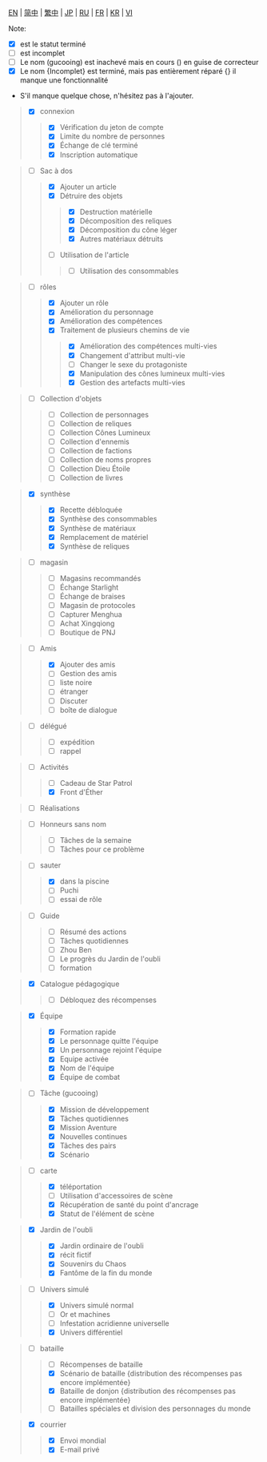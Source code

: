 [EN](./EN.md) | [简中](./zh-CN.md) | [繁中](./zh-TW.md) | [JP](./JP.md) | [RU](./RU.md) | [FR](./FR.md) | [KR](./KR.md) | [VI](./VI.md)

Note:

- [x] est le statut terminé
- [ ] est incomplet
- [ ] Le nom (gucooing) est inachevé mais en cours () en guise de correcteur
- [x] Le nom {Incomplet} est terminé, mais pas entièrement réparé {} il manque une fonctionnalité
- S'il manque quelque chose, n'hésitez pas à l'ajouter.

> - [x] connexion
>> - [x] Vérification du jeton de compte
>> - [x] Limite du nombre de personnes
>> - [x] Échange de clé terminé
>> - [x] Inscription automatique

> - [ ] Sac à dos
>> - [x] Ajouter un article
>> - [x] Détruire des objets
>>> - [x] Destruction matérielle
>>> - [x] Décomposition des reliques
>>> - [x] Décomposition du cône léger
>>> - [x] Autres matériaux détruits
>> - [ ] Utilisation de l'article
>>> - [ ] Utilisation des consommables

> - [ ] rôles
>> - [x] Ajouter un rôle
>> - [x] Amélioration du personnage
>> - [x] Amélioration des compétences
>> - [x] Traitement de plusieurs chemins de vie
>>> - [x] Amélioration des compétences multi-vies
>>> - [x] Changement d'attribut multi-vie
>>> - [ ] Changer le sexe du protagoniste
>>> - [x] Manipulation des cônes lumineux multi-vies
>>> - [x] Gestion des artefacts multi-vies


> - [ ] Collection d'objets
>> - [ ] Collection de personnages
>> - [ ] Collection de reliques
>> - [ ] Collection Cônes Lumineux
>> - [ ] Collection d'ennemis
>> - [ ] Collection de factions
>> - [ ] Collection de noms propres
>> - [ ] Collection Dieu Étoile
>> - [ ] Collection de livres

> - [x] synthèse
>> - [x] Recette débloquée
>> - [x] Synthèse des consommables
>> - [x] Synthèse de matériaux
>> - [x] Remplacement de matériel
>> - [x] Synthèse de reliques

> - [ ] magasin
>> - [ ] Magasins recommandés
>> - [ ] Échange Starlight
>> - [ ] Échange de braises
>> - [ ] Magasin de protocoles
>> - [ ] Capturer Menghua
>> - [ ] Achat Xingqiong
>> - [ ] Boutique de PNJ

> - [ ] Amis
>> - [x] Ajouter des amis
>> - [ ] Gestion des amis
>> - [ ] liste noire
>> - [ ] étranger
>> - [ ] Discuter
>> - [ ] boîte de dialogue

> - [ ] délégué
>> - [ ] expédition
>> - [ ] rappel

> - [ ] Activités
>> - [ ] Cadeau de Star Patrol
>> - [x] Front d'Éther

> - [ ] Réalisations

> - [ ] Honneurs sans nom
>> - [ ] Tâches de la semaine
>> - [ ] Tâches pour ce problème

> - [ ] sauter
>> - [x] dans la piscine
>> - [ ] Puchi
>> - [ ] essai de rôle

> - [ ] Guide
>> - [ ] Résumé des actions
>> - [ ] Tâches quotidiennes
>> - [ ] Zhou Ben
>> - [ ] Le progrès du Jardin de l'oubli
>> - [ ] formation

> - [x] Catalogue pédagogique
>> - [ ] Débloquez des récompenses

> - [x] Équipe
>> - [x] Formation rapide
>> - [x] Le personnage quitte l'équipe
>> - [x] Un personnage rejoint l'équipe
>> - [x] Equipe activée
>> - [x] Nom de l'équipe
>> - [x] Équipe de combat

> - [ ] Tâche (gucooing)
>> - [x] Mission de développement
>> - [x] Tâches quotidiennes
>> - [x] Mission Aventure
>> - [x] Nouvelles continues
>> - [x] Tâches des pairs
>> - [x] Scénario

> - [ ] carte
>> - [x] téléportation
>> - [ ] Utilisation d'accessoires de scène
>> - [x] Récupération de santé du point d'ancrage
>> - [x] Statut de l'élément de scène

> - [x] Jardin de l'oubli
>> - [x] Jardin ordinaire de l'oubli
>> - [x] récit fictif
>> - [x] Souvenirs du Chaos
>> - [x] Fantôme de la fin du monde

> - [ ] Univers simulé
>> - [x] Univers simulé normal
>> - [ ] Or et machines
>> - [ ] Infestation acridienne universelle
>> - [x] Univers différentiel

> - [ ] bataille
>> - [ ] Récompenses de bataille
>> - [x] Scénario de bataille {distribution des récompenses pas encore implémentée}
>> - [x] Bataille de donjon {distribution des récompenses pas encore implémentée}
>> - [ ] Batailles spéciales et division des personnages du monde

> - [x] courrier
>> - [x] Envoi mondial
>> - [x] E-mail privé